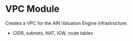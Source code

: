 # VPC Module

Creates a VPC for the AIN Valuation Engine infrastructure.
- CIDR, subnets, NAT, IGW, route tables
